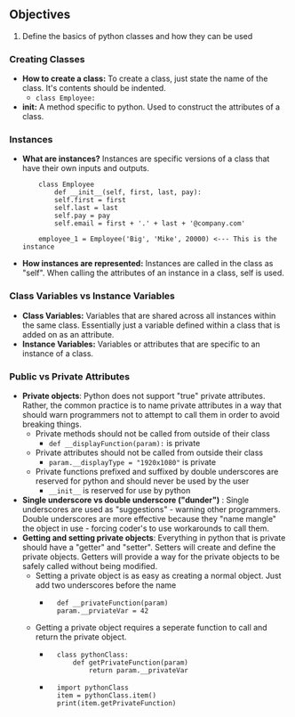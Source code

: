 ## Objectives
1. Define the basics of python classes and how they can be used

### Creating Classes
-  **How to create a class:** To create a class, just state the name of the class. It's contents should be indented.
    - ``class Employee:``
- **__init__:** A method specific to python. Used to construct the attributes of a class.

### Instances
- **What are instances?** Instances are specific versions of a class that have their own inputs and outputs.
    ```
        class Employee
            def __init__(self, first, last, pay):
            self.first = first
            self.last = last
            self.pay = pay
            self.email = first + '.' + last + '@company.com'
            
        employee_1 = Employee('Big', 'Mike', 20000) <--- This is the instance
- **How instances are represented:** Instances are called in the class as "self". When calling the attributes of an instance in a class, self is used.

### Class Variables vs Instance Variables
- **Class Variables:** Variables that are shared across all instances within the same class. Essentially just a variable defined within a class that is added on as an attribute.
- **Instance Variables:** Variables or attributes that are specific to an instance of a class. 

### Public vs Private Attributes
- **Private objects**: Python does not support "true" private attributes. Rather, the common practice is to name private attributes in a way that should warn programmers not to attempt to call them in order to avoid breaking things.
    - Private methods should not be called from outside of their class
        - ``def __displayFunction(param):`` is private       
    - Private attributes should not be called from outside their class
        - ``param.__displayType = "1920x1080"`` is private
    - Private functions prefixed and suffixed by double underscores are reserved for python and should never be used by the user
        - ``__init__`` is reserved for use by python
- **Single underscore vs double underscore ("dunder")** : Single underscores are used as "suggestions" - warning other programmers. Double underscores are more effective because they "name mangle" the object in use - forcing coder's to use workarounds to call them.
- **Getting and setting private objects**: Everything in python that is private should have a "getter" and "setter". Setters will create and define the private objects. Getters will provide a way for the private objects to be safely called without being modified.
    - Setting a private object is as easy as creating a normal object. Just add two underscores before the name
        - ```
            def __privateFunction(param)
            param.__prviateVar = 42
    - Getting a private object requires a seperate function to call and return the private object.
        - ```
            class pythonClass:
                def getPrivateFunction(param)
                    return param.__privateVar
        - ```
            import pythonClass
            item = pythonClass.item()
            print(item.getPrivateFunction)
            
    